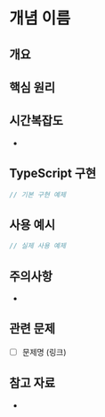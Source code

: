 # 개념 이름

## 개요

<!-- 개념에 대한 간단한 설명 -->

## 핵심 원리

<!-- 어떻게 동작하는지 -->

## 시간복잡도

-

## TypeScript 구현

```typescript
// 기본 구현 예제
```

## 사용 예시

```typescript
// 실제 사용 예제
```

## 주의사항

-

## 관련 문제

- [ ] 문제명 (링크)

## 참고 자료

-
